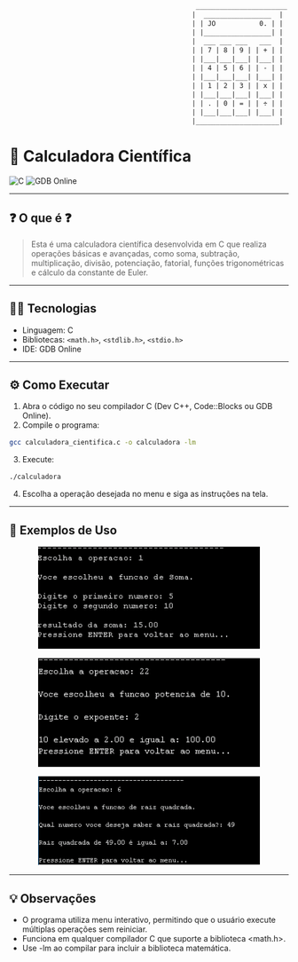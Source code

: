 ```
											   _______________________
											  |  _________________  |
											  | | JO           0. | |
											  | |_________________| |
											  |  ___ ___ ___   ___  |
											  | | 7 | 8 | 9 | | + | |
											  | |___|___|___| |___| |
											  | | 4 | 5 | 6 | | - | |
											  | |___|___|___| |___| |
											  | | 1 | 2 | 3 | | x | |
											  | |___|___|___| |___| |
											  | | . | 0 | = | | ÷ | |
											  | |___|___|___| |___| |
											  |_____________________|
```

# 🧮 Calculadora Científica

![C](https://img.shields.io/badge/Linguagem-C-blue?style=for-the-badge&logo=c)
![GDB Online](https://img.shields.io/badge/IDE-GDB%20Online-orange?style=for-the-badge&logo=gnu)

---

## ❓ O que é ❓
> Esta é uma calculadora científica desenvolvida em C que realiza operações básicas e avançadas, como soma, subtração, multiplicação, divisão, potenciação, fatorial, funções trigonométricas e cálculo da constante de Euler.

---

## 👨‍💻 Tecnologias

- Linguagem: C  
- Bibliotecas: `<math.h>`, `<stdlib.h>`, `<stdio.h>`  
- IDE: GDB Online

---

## ⚙️ Como Executar
1. Abra o código no seu compilador C (Dev C++, Code::Blocks ou GDB Online).  
2. Compile o programa:  
```bash
gcc calculadora_cientifica.c -o calculadora -lm
```
3. Execute:
```bash
./calculadora
```
4. Escolha a operação desejada no menu e siga as instruções na tela.

---

## 🔎 Exemplos de Uso 

<p align="center"> <img src="imagens/soma.png" alt="Exemplo calculadora soma" width="400"/> </p> 
<p align="center"> <img src="imagens/potencia_10.png" alt="Exemplo calculadora potência de 10" width="400"/> </p> 
<p align="center"> <img src="imagens/raiz_quadrada.png" alt="Exemplo calculadora raiz quadrada" width="400"/> </p>

---

## 💡 Observações

- O programa utiliza menu interativo, permitindo que o usuário execute múltiplas operações sem reiniciar.
- Funciona em qualquer compilador C que suporte a biblioteca <math.h>.
- Use -lm ao compilar para incluir a biblioteca matemática.
